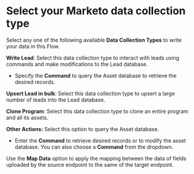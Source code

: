 # Select your Marketo data collection type

Select any one of the following available **Data Collection Types** to write your data in this Flow.

**Write Lead**: Select this data collection type to interact with leads using commands and make modifications to the Lead database.

* Specify the **Command** to query the Asset database to retrieve the desired records.

**Upsert Lead in bulk**: Select this data collection type to upsert a large number of leads into the Lead database.

**Clone Program**: Select this data collection type to clone an entire program and all its assets.

**Other Actions:** Select this option to query the Asset database.

* Enter the **Command** to retrieve desired records or to modify the asset database. You can also choose a **Command** from the dropdown.&#x20;

Use the **Map Data** option to apply the mapping between the data of fields uploaded by the source endpoint to the same of the target endpoint.
